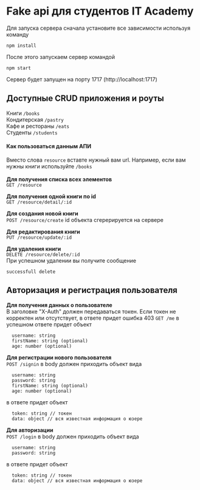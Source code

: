# Fake api для студентов IT Academy

Для запуска сервера сначала установите все зависимости используя команду
```
npm install
```
После этого запускаем сервер командой
```
npm start
```
Сервер будет запущен на порту 1717 (http://localhost:1717)

## Доступные CRUD приложения и роуты
  
Книги `/books`
<br/>
Кондитерская `/pastry`
<br/>
Кафе и рестораны `/eats`
<br/>
Студенты `/students`
<br/>

#### Как пользоваться данным АПИ
Вместо слова `resource` вставте нужный вам url. Например, если вам нужны книги используйте `/books`    
<br/>
**Для получения списка всех элементов**  
`GET /resource`

**Для получения одной книги по id**  
`GET /resource/detail/:id`

**Для создания новой книги**  
`POST /resource/create`
id объекта сгерерируется на сервере  

**Для редактирования книги**  
`PUT /resource/update/:id`  

**Для удаления книги**  
`DELETE /resource/delete/:id`  
При успешном удалении вы получите сообщение  
```
successfull delete
```
## Авторизация и регистрация пользователя

**Для получения данных о пользователе**  
В заголовке "X-Auth" должен передаваться токен. Если токен не корректен или отсутствует, в ответе придет ошибка 403
`GET /me`
в успешном ответе придет объект
```
  username: string
  firstName: string (optional)
  age: number (optional)
```


**Для регистрации нового пользователя**  
`POST /signin`
в body должен приходить объект вида
```
  username: string
  password: string
  firstName: string (optional)
  age: number (optional)
```
в ответе придет объект
```
  token: string // токен 
  data: object // вся известная информация о юзере
```

**Для авторизации**  
`POST /login`
в body должен приходить объект вида
```
  username: string
  password: string
```
в ответе придет объект
```
  token: string // токен 
  data: object // вся известная информация о юзере
```



